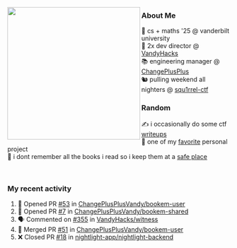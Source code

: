 <!-- 
Hey what are you doing here? 
I admire your curiosity tho
Shoot me an email (zinean00 at gmail dot com)
Let's connect! 
-->

<p float="left">
  <img src='https://imgur.com/nGM66Ev.png' width='300' align="left">
  <p>
    
  <h3>About Me</h3>
  🏫 cs + maths '25 @ vanderbilt university <br>
  🌊 2x dev director @ <a href="https://github.com/vandyhacks">VandyHacks</a> <br>
  📚 engineering manager @ <a href="https://github.com/changeplusplusvandy">ChangePlusPlus<a> <br>
  🐿 pulling weekend all nighters @ <a href="https://github.com/squ1rrel-ctf">squ1rrel-ctf</a> <br>
  
  <h3>Random</h3>
  ✍️ i occasionally do some ctf <a href="https://squ1rrel.dev/author/zineanteoh">writeups</a> <br>
  📱 one of my <a href="https://github.com/zineanteoh/vinkybox-app">favorite</a> personal project<br>
  📖 i dont remember all the books i read so i keep them at a <a href="https://www.goodreads.com/user/show/80901669-zi">safe place</a>
  </p>
  
</p>

<br>
<!-- <i>generated by <a href="https://labs.openai.com/s/0hW1r6PFYo3Zh0a7UoxK2AMp" target="_blank">dall-e 2</a></i> -->

<h3>My recent activity</h3>

<!--START_SECTION:activity-->
1. 💪 Opened PR [#53](https://github.com/ChangePlusPlusVandy/bookem-user/pull/53) in [ChangePlusPlusVandy/bookem-user](https://github.com/ChangePlusPlusVandy/bookem-user)
2. 💪 Opened PR [#7](https://github.com/ChangePlusPlusVandy/bookem-shared/pull/7) in [ChangePlusPlusVandy/bookem-shared](https://github.com/ChangePlusPlusVandy/bookem-shared)
3. 🗣 Commented on [#355](https://github.com/VandyHacks/witness/issues/355) in [VandyHacks/witness](https://github.com/VandyHacks/witness)
4. 🎉 Merged PR [#51](https://github.com/ChangePlusPlusVandy/bookem-user/pull/51) in [ChangePlusPlusVandy/bookem-user](https://github.com/ChangePlusPlusVandy/bookem-user)
5. ❌ Closed PR [#18](https://github.com/nightlight-app/nightlight-backend/pull/18) in [nightlight-app/nightlight-backend](https://github.com/nightlight-app/nightlight-backend)
<!--END_SECTION:activity-->

